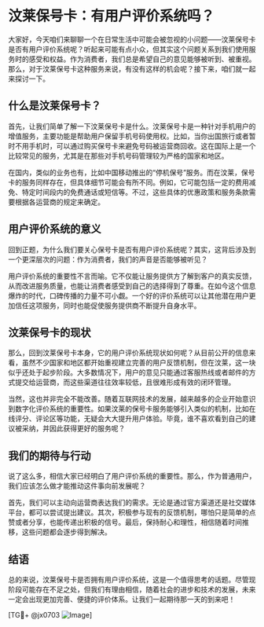 # 汶莱保号卡：有用户评价系统吗？

大家好，今天咱们来聊聊一个在日常生活中可能会被忽视的小问题——汶莱保号卡是否有用户评价系统呢？听起来可能有点小众，但其实这个问题关系到我们使用服务时的感受和权益。作为消费者，我们总是希望自己的意见能够被听到、被重视。那么，对于汶莱保号卡这种服务来说，有没有这样的机会呢？接下来，咱们就一起来探讨一下。

## 什么是汶莱保号卡？

首先，让我们简单了解一下汶莱保号卡是什么。汶莱保号卡是一种针对手机用户的增值服务，主要功能是帮助用户保留手机号码使用权。比如，当你出国旅行或者暂时不用手机时，可以通过购买保号卡来避免号码被运营商回收。这在国际上是一个比较常见的服务，尤其是在那些对手机号码管理较为严格的国家和地区。

在国内，类似的业务也有，比如中国移动推出的“停机保号”服务。而在汶莱，保号卡的服务同样存在，但具体细节可能会有所不同。例如，它可能包括一定的费用减免、特定时间段内的免费通话或短信等。不过，这些具体的优惠政策和服务条款需要根据各运营商的规定来确定。

## 用户评价系统的意义

回到正题，为什么我们要关心保号卡是否有用户评价系统呢？其实，这背后涉及到一个更深层次的问题：作为消费者，我们的声音是否能够被听见？

用户评价系统的重要性不言而喻。它不仅能让服务提供方了解到客户的真实反馈，从而改进服务质量，也能让消费者感受到自己的选择得到了尊重。在如今这个信息爆炸的时代，口碑传播的力量不可小觑。一个好的评价系统可以让其他潜在用户更加信任这项服务，同时也能促使服务提供商不断提升自身水平。

## 汶莱保号卡的现状

那么，回到汶莱保号卡本身，它的用户评价系统现状如何呢？从目前公开的信息来看，虽然不少国家和地区都开始重视建立完善的用户反馈机制，但在汶莱，这一块似乎还处于起步阶段。大多数情况下，用户的意见只能通过客服热线或者邮件的方式提交给运营商，而这些渠道往往效率较低，且很难形成有效的闭环管理。

当然，这也并非完全不能改善。随着互联网技术的发展，越来越多的企业开始意识到数字化评价系统的重要性。如果汶莱的保号卡服务能够引入类似的机制，比如在线评分、评论区等功能，无疑会大大提升用户体验。毕竟，谁不喜欢看到自己的建议被采纳，并因此获得更好的服务呢？

## 我们的期待与行动

说了这么多，相信大家已经明白了用户评价系统的重要性。那么，作为普通用户，我们应该怎么做才能推动这件事向前发展呢？

首先，我们可以主动向运营商表达我们的需求。无论是通过官方渠道还是社交媒体平台，都可以尝试提出建议。其次，积极参与现有的反馈机制，哪怕只是简单的点赞或者分享，也能传递出积极的信号。最后，保持耐心和理性，相信随着时间推移，这些问题都会逐步得到解决。

## 结语

总的来说，汶莱保号卡是否拥有用户评价系统，这是一个值得思考的话题。尽管现阶段可能存在不足之处，但我们有理由相信，随着社会的进步和技术的发展，未来一定会出现更加完善、便捷的评价体系。让我们一起期待那一天的到来吧！

[TG💪+ @jx0703 ![Image](https://github.com/user-attachments/assets/dbca1d08-cadb-493c-b0ec-ad6f7a83f270)]
